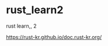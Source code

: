 # rust_learn2

rust learn,, 2

[<https://rust-kr.github.io/doc.rust-kr.org/>](https://rust-kr.github.io/doc.rust-kr.org/)

